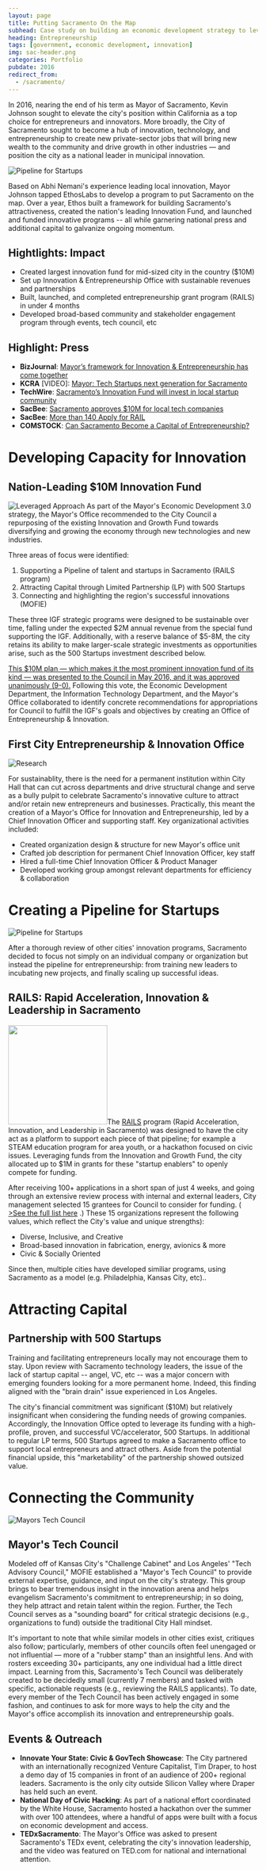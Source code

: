 ```yaml
---
layout: page
title: Putting Sacramento On the Map
subhead: Case study on building an economic development strategy to level-up a city's innovation and entrepreneurship ecosystem
heading: Entrepreneurship
tags: [government, economic development, innovation]
img: sac-header.png
categories: Portfolio
pubdate: 2016
redirect_from: 
  - /sacramento/
---
```

In 2016, nearing the end of his term as Mayor of Sacramento, Kevin Johnson sought to elevate the city's position within California as a top choice for entrepreneurs and innovators. More broadly, the City of Sacramento sought to become a hub of innovation, technology, and entrepreneurship to create new private-sector jobs that will bring new wealth to the community and drive growth in other industries — and position the city as a national leader in municipal innovation. 

![Pipeline for Startups](/img/sac-chart.png)

Based on Abhi Nemani's experience leading local innovation, Mayor Johnson tapped EthosLabs to develop a program to put Sacramento on the map. Over a year, Ethos built a framework for building Sacramento's attractiveness, created the nation's leading Innovation Fund, and launched and funded innovative programs -- all while garnering national press and additional capital to galvanize ongoing momentum.

## Hightlights: Impact
* Created largest innovation fund for mid-sized city in the country ($10M)
* Set up Innovation & Entrepreneurship Office with sustainable revenues and partnerships
* Built, launched, and completed entrepreneurship grant program (RAILS) in under 4 months
* Developed broad-based community and stakeholder engagement program through events, tech council, etc

## Highlight: Press
* **BizJournal**:  [Mayor’s framework for Innovation & Entrepreneurship has come together](http://www.bizjournals.com/sacramento/news/2016/06/10/how-city-council-would-spend-8-2-million-fund.html) 
* **KCRA** [VIDEO]:  [Mayor: Tech Startups next generation for Sacramento](http://www.kcra.com/news/mayor-tech-startups-next-generation-for-sacramento/40175930) 
* **TechWire**:  [Sacramento’s Innovation Fund will invest in local startup community](http://www.techwire.net/innovation/sacramentos-innovation-growth-fund-will-invest-in-local-companies-mayor-says.html) 
* **SacBee**:  [Sacramento approves $10M for local tech companies](https://www.sacbee.com/news/local/article85198202.html) 
* **SacBee**:  [More than 140 Apply for RAIL](https://www.sacbee.com/news/local/article85198202.html) 
* **COMSTOCK**:  [Can Sacramento Become a Capital of Entrepreneurship?](http://www.comstocksmag.com/web-only/can-sacramento-become-capital-entrepreneurship) 

# Developing Capacity for Innovation
## Nation-Leading $10M Innovation Fund
![Leveraged Approach](/img/sac-leverage.png)
As part of the Mayor's Economic Development 3.0 strategy, the Mayor's Office recommended to the City Council a repurposing of the existing Innovation and Growth Fund towards diversifying and growing the economy through new technologies and new industries.

Three areas of focus were identified:

1. Supporting a Pipeline of talent and startups in Sacramento (RAILS program)
2. Attracting Capital through Limited Partnership (LP) with 500 Startups
3. Connecting and highlighting the region's successful innovations (MOFIE)

These three IGF strategic programs were designed to be sustainable over time, falling under the expected $2M annual revenue from the special fund supporting the IGF. Additionally, with a reserve balance of $5-8M, the city retains its ability to make larger-scale strategic investments as opportunities arise, such as the 500 Startups investment described below.

[This $10M plan — which makes it the most prominent innovation fund of its kind — was presented to the Council in May 2016, and it was approved unanimously (9-0).](http://sacramento.granicus.com/MetaViewer.php?view_id=21&event_id=2826&meta_id=471926) 
Following this vote, the Economic Development Department, the Information Technology Department, and the Mayor's Office collaborated to identify concrete recommendations for appropriations for Council to fulfill the IGF's goals and objectives by creating an Office of Entrepreneurship & Innovation.

## First City Entrepreneurship & Innovation Office
![Research](/img/sac-research.png)

For sustainablity, there is the need for a permanent institution within City Hall that can cut across departments and drive structural change and serve as a bully pulpit to celebrate Sacramento's innovative culture to attract and/or retain new entrepreneurs and businesses. Practically, this meant the creation of a Mayor's Office for Innovation and Entrepreneurship, led by a Chief Innovation Officer and supporting staff. Key organizational activities included:

* Created organization design & structure for new Mayor's office unit
* Crafted job description for permanent Chief Innovation Officer, key staff
* Hired a full-time Chief Innovation Officer & Product Manager
* Developed working group amongst relevant departments for efficiency & collaboration

# Creating a Pipeline for Startups

![Pipeline for Startups](/img/pipeline.png)

After a thorough review of other cities' innovation programs, Sacramento decided to focus not simply on an individual company or organization but instead the pipeline for entrepreneurship: from training new leaders to incubating new projects, and finally scaling up successful ideas.

## RAILS: Rapid Acceleration, Innovation & Leadership in Sacramento

<img src="/img/sac-rails-logo.png" class="alignright" style="width: 200px">The  [RAILS](http://cityofsacramento.org/RAILS)  program (Rapid Acceleration, Innovation, and Leadership in Sacramento) was designed to have the city act as a platform to support each piece of that pipeline; for example a STEAM education program for area youth, or a hackathon focused on civic issues. Leveraging funds from the Innovation and Growth Fund, the city allocated up to $1M in grants for these "startup enablers" to openly compete for funding.

After receiving 100+ applications in a short span of just 4 weeks, and going through an extensive review process with internal and external leaders, City management selected 15 grantees for Council to consider for funding. ( [>See the full list here](http://www.cityofsacramento.org/RAILS/2016/index.html#/) .) These 15 organizations represent the following values, which reflect the City's value and unique strengths):

* Diverse, Inclusive, and Creative
* Broad-based innovation in fabrication, energy, avionics & more
* Civic & Socially Oriented

Since then, multiple cities have developed similiar programs, using Sacramento as a model (e.g. Philadelphia, Kansas City, etc)..

# Attracting Capital
## Partnership with 500 Startups
Training and facilitating entrepreneurs locally may not encourage them to stay. Upon review with Sacramento technology leaders, the issue of the lack of startup capital -- angel, VC, etc -- was a major concern with emerging founders looking for a more permanent home. Indeed, this finding aligned with the "brain drain" issue experienced in Los Angeles. 

The city's financial commitment was significant ($10M) but relatively insignificant when considering the funding needs of growing companies. Accordingly, the Innovation Office opted to leverage its funding with a high-profile, proven, and successful VC/accelerator, 500 Startups. In additional to regular LP terms, 500 Startups agreed to make a Sacramento office to support local entrepreneurs and attract others. Aside from the potential financial upside, this "marketability" of the partnership showed outsized value.

# Connecting the Community

![Mayors Tech Council](/img/sac-img1.jpeg)

## Mayor's Tech Council

Modeled off of Kansas City's "Challenge Cabinet" and Los Angeles' "Tech Advisory Council," MOFIE established a "Mayor's Tech Council" to provide external expertise, guidance, and input on the city's strategy. This group brings to bear tremendous insight in the innovation arena and helps evangelism Sacramento's commitment to entrepreneurship; in so doing, they help attract and retain talent within the region. Further, the Tech Council serves as a "sounding board" for critical strategic decisions (e.g., organizations to fund) outside the traditional City Hall mindset.

It's important to note that while similar models in other cities exist, critiques also follow; particularly, members of other councils often feel unengaged or not influential — more of a "rubber stamp" than an insightful lens. And with rosters exceeding 30+ participants, any one individual had a little direct impact. Learning from this, Sacramento's Tech Council was deliberately created to be decidedly small (currently 7 members) and tasked with specific, actionable requests (e.g., reviewing the RAILS applicants). To date, every member of the Tech Council has been actively engaged in some fashion, and continues to ask for more ways to help the city and the Mayor's office accomplish its innovation and entrepreneurship goals.

## Events & Outreach

* **Innovate Your State: Civic & GovTech Showcase**: The City partnered with an internationally recognized Venture Capitalist, Tim Draper, to host a demo day of 15 companies in front of an audience of 200+ regional leaders. Sacramento is the only city outside Silicon Valley where Draper has held such an event.
* **National Day of Civic Hacking**: As part of a national effort coordinated by the White House, Sacramento hosted a hackathon over the summer with over 100 attendees, where a handful of apps were built with a focus on economic development and access.
* **TEDxSacramento**: The Mayor's Office was asked to present Sacramento's TEDx event, celebrating the city's innovation leadership, and the video was featured on TED.com for national and international attention.